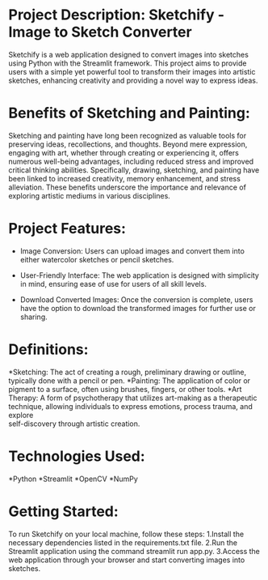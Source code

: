 # Project Description: Sketchify - Image to Sketch Converter
Sketchify is a web application designed to convert images into sketches using Python with the Streamlit framework. This project aims to provide users with a simple yet powerful tool to transform their images into artistic sketches, enhancing creativity and providing a novel way to express ideas.

# Benefits of Sketching and Painting:
Sketching and painting have long been recognized as valuable tools for preserving ideas, recollections, and thoughts. Beyond mere expression, engaging with art, whether through creating or experiencing it, offers numerous well-being advantages, including reduced stress and improved critical thinking abilities. Specifically, drawing, sketching, and painting have been linked to increased creativity, memory enhancement, and stress alleviation. These benefits underscore the importance and relevance of exploring artistic mediums in various disciplines.

# Project Features:
  - Image Conversion: Users can upload images and convert them into either watercolor sketches or pencil sketches.
  
  - User-Friendly Interface: The web application is designed with simplicity in mind, ensuring ease of use for users of all skill levels.
  
  - Download Converted Images: Once the conversion is complete, users have the option to download the transformed images for further use or sharing.

# Definitions:
  *Sketching: The act of creating a rough, preliminary drawing or outline, typically done with a pencil or pen.
  *Painting: The application of color or pigment to a surface, often using brushes, fingers, or other tools.
  *Art Therapy: A form of psychotherapy that utilizes art-making as a therapeutic technique, allowing individuals to express emotions, process trauma, and explore  
  self-discovery through artistic creation.

# Technologies Used:
  *Python
  *Streamlit
  *OpenCV
  *NumPy

# Getting Started:
  To run Sketchify on your local machine, follow these steps:
     1.Install the necessary dependencies listed in the requirements.txt file.
     2.Run the Streamlit application using the command streamlit run app.py.
     3.Access the web application through your browser and start converting images into sketches.
